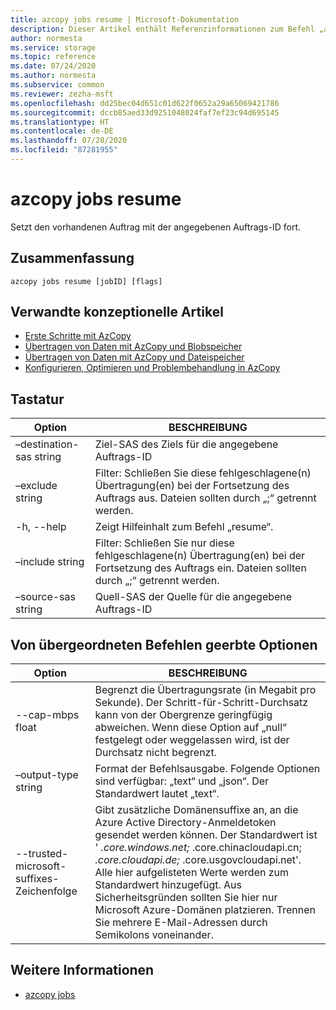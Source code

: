 ```yaml
---
title: azcopy jobs resume | Microsoft-Dokumentation
description: Dieser Artikel enthält Referenzinformationen zum Befehl „azcopy jobs resume“.
author: normesta
ms.service: storage
ms.topic: reference
ms.date: 07/24/2020
ms.author: normesta
ms.subservice: common
ms.reviewer: zezha-msft
ms.openlocfilehash: dd25bec04d651c01d622f0652a29a65069421786
ms.sourcegitcommit: dccb85aed33d9251048024faf7ef23c94d695145
ms.translationtype: HT
ms.contentlocale: de-DE
ms.lasthandoff: 07/28/2020
ms.locfileid: "87281955"
---
```

# <a name="azcopy-jobs-resume"></a>azcopy jobs resume

Setzt den vorhandenen Auftrag mit der angegebenen Auftrags-ID fort.

## <a name="synopsis"></a>Zusammenfassung

```azcopy
azcopy jobs resume [jobID] [flags]
```

## <a name="related-conceptual-articles"></a>Verwandte konzeptionelle Artikel

- [Erste Schritte mit AzCopy](storage-use-azcopy-v10.md)
- [Übertragen von Daten mit AzCopy und Blobspeicher](storage-use-azcopy-blobs.md)
- [Übertragen von Daten mit AzCopy und Dateispeicher](storage-use-azcopy-files.md)
- [Konfigurieren, Optimieren und Problembehandlung in AzCopy](storage-use-azcopy-configure.md)

## <a name="options"></a>Tastatur

|Option|BESCHREIBUNG|
|--|--|
|–destination-sas string|Ziel-SAS des Ziels für die angegebene Auftrags-ID|
|–exclude string|Filter: Schließen Sie diese fehlgeschlagene(n) Übertragung(en) bei der Fortsetzung des Auftrags aus. Dateien sollten durch „;“ getrennt werden.|
|-h, --help|Zeigt Hilfeinhalt zum Befehl „resume“.|
|–include string|Filter: Schließen Sie nur diese fehlgeschlagene(n) Übertragung(en) bei der Fortsetzung des Auftrags ein. Dateien sollten durch „;“ getrennt werden.|
|–source-sas string |Quell-SAS der Quelle für die angegebene Auftrags-ID|

## <a name="options-inherited-from-parent-commands"></a>Von übergeordneten Befehlen geerbte Optionen

|Option|BESCHREIBUNG|
|---|---|
|--cap-mbps float|Begrenzt die Übertragungsrate (in Megabit pro Sekunde). Der Schritt-für-Schritt-Durchsatz kann von der Obergrenze geringfügig abweichen. Wenn diese Option auf „null“ festgelegt oder weggelassen wird, ist der Durchsatz nicht begrenzt.|
|–output-type string|Format der Befehlsausgabe. Folgende Optionen sind verfügbar: „text“ und „json“. Der Standardwert lautet „text“.|
|--trusted-microsoft-suffixes-Zeichenfolge   |Gibt zusätzliche Domänensuffixe an, an die Azure Active Directory-Anmeldetoken gesendet werden können.  Der Standardwert ist ' *.core.windows.net;* .core.chinacloudapi.cn; *.core.cloudapi.de;* .core.usgovcloudapi.net'. Alle hier aufgelisteten Werte werden zum Standardwert hinzugefügt. Aus Sicherheitsgründen sollten Sie hier nur Microsoft Azure-Domänen platzieren. Trennen Sie mehrere E-Mail-Adressen durch Semikolons voneinander.|

## <a name="see-also"></a>Weitere Informationen

- [azcopy jobs](storage-ref-azcopy-jobs.md)

